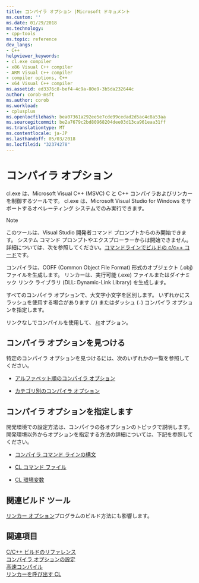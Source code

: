 ```yaml
---
title: コンパイラ オプション |Microsoft ドキュメント
ms.custom: ''
ms.date: 01/29/2018
ms.technology:
- cpp-tools
ms.topic: reference
dev_langs:
- C++
helpviewer_keywords:
- cl.exe compiler
- x86 Visual C++ compiler
- ARM Visual C++ compiler
- compiler options, C++
- x64 Visual C++ compiler
ms.assetid: ed3376c8-bef4-4c9a-80e9-3b5da232644c
author: corob-msft
ms.author: corob
ms.workload:
- cplusplus
ms.openlocfilehash: bea07361a292ee5e7cde99cedad2d5ac4c8a53aa
ms.sourcegitcommit: be2a7679c2bd80968204dee03d13ca961eaa31ff
ms.translationtype: MT
ms.contentlocale: ja-JP
ms.lasthandoff: 05/03/2018
ms.locfileid: "32374278"
---
```

# <a name="compiler-options"></a>コンパイラ オプション

cl.exe は、Microsoft Visual C++ (MSVC) C と C++ コンパイラおよびリンカーを制御するツールです。 cl.exe は、Microsoft Visual Studio for Windows をサポートするオペレーティング システムでのみ実行できます。

> [!NOTE]  
> このツールは、Visual Studio 開発者コマンド プロンプトからのみ開始できます。 システム コマンド プロンプトやエクスプローラーからは開始できません。 詳細については、次を参照してください。[コマンドラインでビルドの c/c++ コード](../building-on-the-command-line.md)です。

コンパイラは、COFF (Common Object File Format) 形式のオブジェクト (.obj) ファイルを生成します。 リンカーは、実行可能 (.exe) ファイルまたはダイナミック リンク ライブラリ (DLL: Dynamic-Link Library) を生成します。

すべてのコンパイラ オプションで、大文字小文字を区別します。 いずれかにスラッシュを使用する場合があります (`/`) またはダッシュ (`-`) コンパイラ オプションを指定します。

リンクなしでコンパイルを使用して、 [/c](../../build/reference/c-compile-without-linking.md)オプション。

## <a name="find-a-compiler-option"></a>コンパイラ オプションを見つける

特定のコンパイラ オプションを見つけるには、次のいずれかの一覧を参照してください。

- [アルファベット順のコンパイラ オプション](../../build/reference/compiler-options-listed-alphabetically.md)

- [カテゴリ別のコンパイラ オプション](../../build/reference/compiler-options-listed-by-category.md)

## <a name="specify-compiler-options"></a>コンパイラ オプションを指定します

開発環境での設定方法は、コンパイラの各オプションのトピックで説明します。 開発環境以外からオプションを指定する方法の詳細については、下記を参照してください。

- [コンパイラ コマンド ラインの構文](../../build/reference/compiler-command-line-syntax.md)

- [CL コマンド ファイル](../../build/reference/cl-command-files.md)

- [CL 環境変数](../../build/reference/cl-environment-variables.md)

## <a name="related-build-tools"></a>関連ビルド ツール

[リンカー オプション](../../build/reference/linker-options.md)プログラムのビルド方法にも影響します。

## <a name="see-also"></a>関連項目

[C/C++ ビルドのリファレンス](../../build/reference/c-cpp-building-reference.md)  
[コンパイラ オプションの設定](../../build/reference/setting-compiler-options.md)  
[高速コンパイル](../../build/reference/fast-compilation.md)  
[リンカーを呼び出す CL](../../build/reference/cl-invokes-the-linker.md)  

